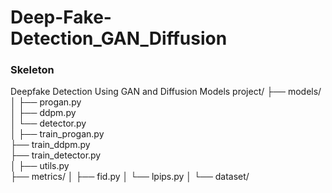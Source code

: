 # Deep-Fake-Detection_GAN_Diffusion

### Skeleton
  Deepfake Detection Using GAN and Diffusion Models
  project/
  ├── models/
  │   ├── progan.py        
  │   ├── ddpm.py          
  │   └── detector.py     
  │
  ├── train_progan.py      
  ├── train_ddpm.py        
  ├── train_detector.py    
  │
  ├── utils.py             
  ├── metrics/
  │   ├── fid.py
  │   └── lpips.py
  │
  └── dataset/             
